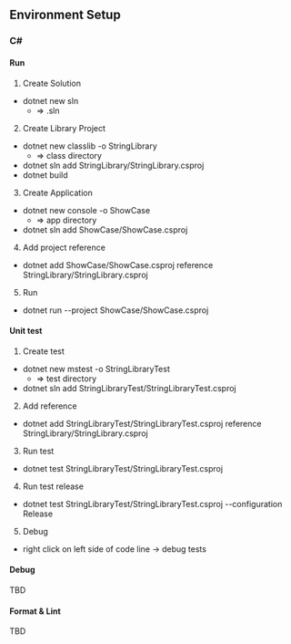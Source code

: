 ## Environment Setup

### C#

#### Run

1. Create Solution
  - dotnet new sln
      - => <dirname>.sln
2. Create Library Project
  - dotnet new classlib -o StringLibrary
      - => class directory
  - dotnet sln add StringLibrary/StringLibrary.csproj
  - dotnet build
3. Create Application
  - dotnet new console -o ShowCase
      - => app directory
  - dotnet sln add ShowCase/ShowCase.csproj
4. Add project reference
  - dotnet add ShowCase/ShowCase.csproj reference StringLibrary/StringLibrary.csproj
5. Run
  - dotnet run --project ShowCase/ShowCase.csproj

#### Unit test

1. Create test
  - dotnet new mstest -o StringLibraryTest
      - => test directory
  - dotnet sln add StringLibraryTest/StringLibraryTest.csproj
2. Add reference
  - dotnet add StringLibraryTest/StringLibraryTest.csproj reference StringLibrary/StringLibrary.csproj
3. Run test
  - dotnet test StringLibraryTest/StringLibraryTest.csproj
4. Run test release
  - dotnet test StringLibraryTest/StringLibraryTest.csproj --configuration Release
5. Debug
  - right click on left side of code line -> debug tests

#### Debug

TBD

#### Format & Lint

TBD
